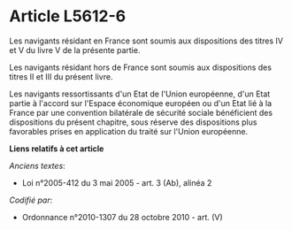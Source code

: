 # Article L5612-6

Les navigants résidant en France sont soumis aux dispositions des titres IV et V du livre V de la présente partie.

Les navigants résidant hors de France sont soumis aux dispositions des titres II et III du présent livre.

Les navigants ressortissants d'un Etat de l'Union européenne, d'un Etat partie à l'accord sur l'Espace économique européen ou
d'un Etat lié à la France par une convention bilatérale de sécurité sociale bénéficient des dispositions du présent chapitre,
sous réserve des dispositions plus favorables prises en application du traité sur l'Union européenne.

**Liens relatifs à cet article**

_Anciens textes_:

  - Loi n°2005-412 du 3 mai 2005 - art. 3 (Ab), alinéa 2

_Codifié par_:

  - Ordonnance n°2010-1307 du 28 octobre 2010 - art. (V)
